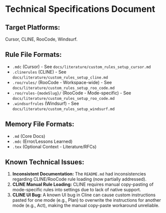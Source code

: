 # Technical Specifications Document

## Target Platforms:
Cursor, CLINE, RooCode, Windsurf.

## Rule File Formats:
- `.mdc` (Cursor) - See `docs/literature/custom_rules_setup_cursor.md`
- `.clinerules` (CLINE) - See `docs/literature/custom_rules_setup_cline.md`
- `.roo/rules/` (RooCode - Workspace-wide) - See `docs/literature/custom_rules_setup_roo_code.md`
- `.roo/rules-{modeSlug}/` (RooCode - Mode-specific) - See `docs/literature/custom_rules_setup_roo_code.md`
- `.windsurfrules` (Windsurf) - See `docs/literature/custom_rules_setup_windsurf.md`

## Memory File Formats:
- `.md` (Core Docs)
- `.mdc` (Error/Lessons Learned)
- `.tex` (Optional Context - Literature/RFCs)

## Known Technical Issues:
1.  **Inconsistent Documentation:** The `README.md` had inconsistencies regarding CLINE/RooCode rule loading (now partially addressed).
2.  **CLINE Manual Rule Loading:** CLINE requires manual copy-pasting of mode-specific rules into settings due to lack of native support.
3.  **CLINE UI Bug:** A known UI bug in Cline can cause custom instructions pasted for one mode (e.g., Plan) to overwrite the instructions for another mode (e.g., Act), making the manual copy-paste workaround unreliable.
